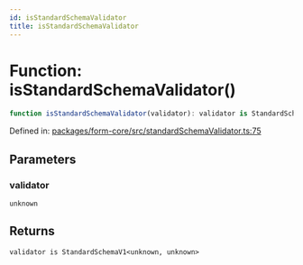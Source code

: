 ```yaml
---
id: isStandardSchemaValidator
title: isStandardSchemaValidator
---
```


<!-- DO NOT EDIT: this page is autogenerated from the type comments -->

# Function: isStandardSchemaValidator()

```ts
function isStandardSchemaValidator(validator): validator is StandardSchemaV1<unknown, unknown>
```

Defined in: [packages/form-core/src/standardSchemaValidator.ts:75](https://github.com/TanStack/form/blob/main/packages/form-core/src/standardSchemaValidator.ts#L75)

## Parameters

### validator

`unknown`

## Returns

`validator is StandardSchemaV1<unknown, unknown>`
